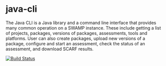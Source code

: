 # java-cli
The Java CLI is a Java library and a command line interface that provides many common operation on a SWAMP instance.  These include getting a list of projects, packages, versions of packages, assessments, tools and platforms.  User can also create packages, upload new versions of a package, configure and start an assessment, check the status of an assessment, and download SCARF results.

[![Build Status](https://travis-ci.org/mirswamp/java-cli.svg?branch=master)](https://travis-ci.org/mirswamp/java-cli)
